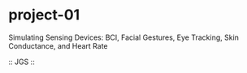 # project-01
Simulating Sensing Devices: BCI, Facial Gestures, Eye Tracking, Skin Conductance, and Heart Rate

:: JGS ::
